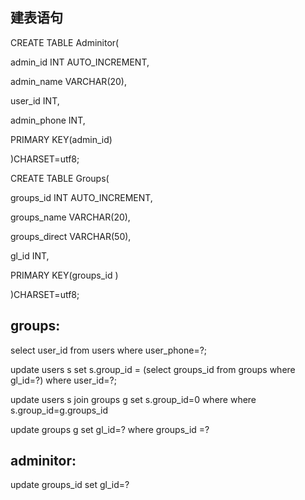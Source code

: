 ## 建表语句
CREATE TABLE Adminitor(

  admin_id  INT AUTO_INCREMENT,
  
  admin_name VARCHAR(20),
  
  user_id INT,
  
  admin_phone INT,
  
  PRIMARY KEY(admin_id)
  
  )CHARSET=utf8;
  
CREATE TABLE Groups(

  groups_id INT AUTO_INCREMENT,
  
  groups_name VARCHAR(20),
  
  groups_direct VARCHAR(50),
  
  gl_id INT,
  
  PRIMARY KEY(groups_id )
  
)CHARSET=utf8;


## groups:

select user_id from users where user_phone=?;

update users s set s.group_id = (select groups_id from groups where gl_id=?) where user_id=?;

update users s join groups g set s.group_id=0 where where s.group_id=g.groups_id

update groups g set gl_id=? where groups_id =?

## adminitor:

update groups_id  set gl_id=?  




 